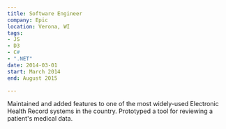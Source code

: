 ```yaml
---
title: Software Engineer
company: Epic
location: Verona, WI
tags:
- JS
- D3
- C#
- ".NET"
date: 2014-03-01
start: March 2014
end: August 2015

---
```

Maintained and added features to one of the most widely-used Electronic Health Record systems in the country. Prototyped a tool for reviewing a patient's medical data.
